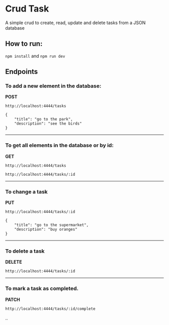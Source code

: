 # Crud Task
A simple crud to create, read, update and delete tasks from a JSON database

## How to run:
`npm install` and `npm run dev` 

## Endpoints 
### To add a new element in the database:
**POST**

`http://localhost:4444/tasks`
```
{
	"title": "go to the park",
	"description": "see the birds"
}
```
<hr>

### To get all elements in the database or by id:
**GET**

`http://localhost:4444/tasks`

`http://localhost:4444/tasks/:id`
<hr>

### To change a task
**PUT**

`http://localhost:4444/tasks/:id`
```
{
	"title": "go to the supermarket",
	"description": "buy oranges"
}
```
<hr>

### To delete a task
**DELETE**

`http://localhost:4444/tasks/:id`
<hr>

### To mark a task as completed.
**PATCH**

`http://localhost:4444/tasks/:id/complete`

..


